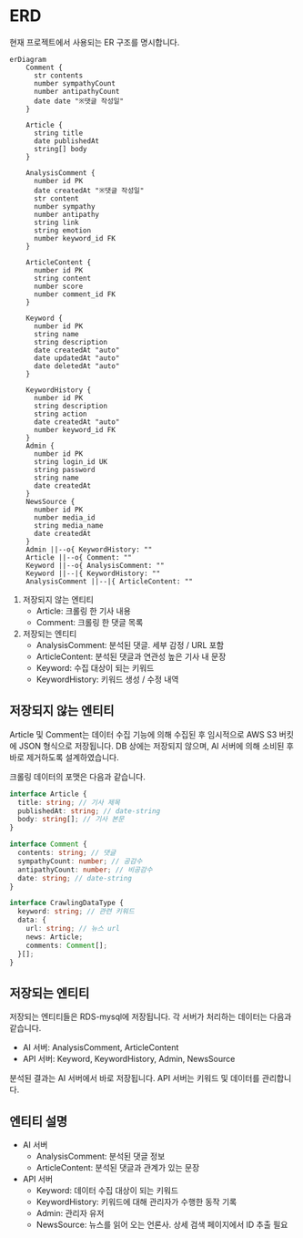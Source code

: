 # ERD
현재 프로젝트에서 사용되는 ER 구조를 명시합니다.
```mermaid
erDiagram
    Comment {
      str contents
      number sympathyCount
      number antipathyCount
      date date "※댓글 작성일"
    }

    Article {
      string title
      date publishedAt
      string[] body
    }

    AnalysisComment {
      number id PK
      date createdAt "※댓글 작성일"
      str content
      number sympathy
      number antipathy
      string link
      string emotion
      number keyword_id FK
    }

    ArticleContent {
      number id PK
      string content
      number score
      number comment_id FK
    }
    
    Keyword {
      number id PK
      string name
      string description
      date createdAt "auto"
      date updatedAt "auto"
      date deletedAt "auto"
    }

    KeywordHistory {
      number id PK
      string description
      string action
      date createdAt "auto"
      number keyword_id FK
    }
    Admin {
      number id PK
      string login_id UK
      string password
      string name
      date createdAt
    }
    NewsSource {
      number id PK
      number media_id
      string media_name
      date createdAt
    }
    Admin ||--o{ KeywordHistory: ""
    Article ||--o{ Comment: ""
    Keyword ||--o{ AnalysisComment: ""
    Keyword ||--|{ KeywordHistory: ""
    AnalysisComment ||--|{ ArticleContent: ""
```
1. 저장되지 않는 엔티티
    - Article: 크롤링 한 기사 내용
    - Comment: 크롤링 한 댓글 목록
2. 저장되는 엔티티
    - AnalysisComment: 분석된 댓글. 세부 감정 / URL 포함
    - ArticleContent: 분석된 댓글과 연관성 높은 기사 내 문장
    - Keyword: 수집 대상이 되는 키워드
    - KeywordHistory: 키워드 생성 / 수정 내역

## 저장되지 않는 엔티티
Article 및 Comment는 데이터 수집 기능에 의해 수집된 후 임시적으로 AWS S3 버킷에 JSON 형식으로 저장됩니다. DB 상에는 저장되지 않으며, AI 서버에 의해 소비된 후 바로 제거하도록 설계하였습니다.

크롤링 데이터의 포맷은 다음과 같습니다.
```typescript
interface Article {
  title: string; // 기사 제목
  publishedAt: string; // date-string
  body: string[]; // 기사 본문
}

interface Comment {
  contents: string; // 댓글
  sympathyCount: number; // 공감수
  antipathyCount: number; // 비공감수
  date: string; // date-string
}

interface CrawlingDataType {
  keyword: string; // 관련 키워드
  data: {
    url: string; // 뉴스 url
    news: Article;
    comments: Comment[];
  }[];
}
```
## 저장되는 엔티티
저장되는 엔티티들은 RDS-mysql에 저장됩니다. 각 서버가 처리하는 데이터는 다음과 같습니다.
- AI 서버: AnalysisComment, ArticleContent
- API 서버: Keyword, KeywordHistory, Admin, NewsSource

분석된 결과는 AI 서버에서 바로 저장됩니다. API 서버는 키워드 및 데이터를 관리합니다.

## 엔티티 설명
- AI 서버
  - AnalysisComment: 분석된 댓글 정보
  - ArticleContent: 분석된 댓글과 관계가 있는 문장
- API 서버
  - Keyword: 데이터 수집 대상이 되는 키워드
  - KeywordHistory: 키워드에 대해 관리자가 수행한 동작 기록
  - Admin: 관리자 유저
  - NewsSource: 뉴스를 읽어 오는 언론사. 상세 검색 페이지에서 ID 추출 필요
